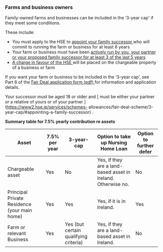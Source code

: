 ###  Farms and business owners

Family-owned farms and businesses can be included in the ‘3-year cap' if they
meet some conditions.

These include:

  * You must apply to the HSE to [ appoint your family successor ](https://www2.hse.ie/services/schemes-allowances/fair-deal-scheme/3-year-cap/#appointing-a-family-successor) who will commit to running the farm or business for at least 6 years 
  * Your farm or business must have been [ actively run by you, your partner or your proposed family successor for at least 3 of the last 5 years ](https://www2.hse.ie/services/schemes-allowances/fair-deal-scheme/3-year-cap/#farms-and-businesses)
  * [ A charge in favour of the HSE ](https://www2.hse.ie/services/schemes-allowances/fair-deal-scheme/3-year-cap/#charge-on-your-farm-or-business) will be placed on the chargeable property of a business or farm 

If you want your farm or business to be included in the ‘3-year cap', see Part
6 of the [ Fair Deal application form (pdf)
](https://assets.hse.ie/media/documents/HSE_Nursing_Homes_Support_Scheme_Application_form_and_support_information.pdf)
for information and application details.

Your successor must be aged 18 or older and [ must be either your partner or a
relative of yours or of your partner ](https://www2.hse.ie/services/schemes-
allowances/fair-deal-scheme/3-year-cap/#appointing-a-family-successor) .

**Summary table for 7.5% yearly contribution re assets**

**Asset** |  **7.5% per year** |  **3-year-cap** |  **Option to take up Nursing Home Loan** |  **Option to further defer**  
---|---|---|---|---  
Chargeable asset  |  Yes  |  No  |  Yes, if they are a land-based asset in Ireland.  Otherwise no.  |  No   
Principal Private Residence (your main home)  |  Yes  |  Yes  |  Yes, if it is in Ireland.  |  Yes   
Farm or relevant Business  |  Yes  |  Yes (but certain qualifying criteria)  |  Yes, if they are a land-based asset in Ireland.  |  No   
  